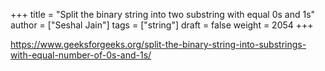 +++
title = "Split the binary string into two substring with equal 0s and 1s"
author = ["Seshal Jain"]
tags = ["string"]
draft = false
weight = 2054
+++

<https://www.geeksforgeeks.org/split-the-binary-string-into-substrings-with-equal-number-of-0s-and-1s/>
